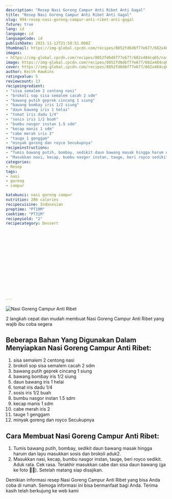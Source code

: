 ```yaml
---
description: "Resep Nasi Goreng Campur Anti Ribet Anti Gagal"
title: "Resep Nasi Goreng Campur Anti Ribet Anti Gagal"
slug: 994-resep-nasi-goreng-campur-anti-ribet-anti-gagal
future: true
lang: id
language: id
languageCode: id
publishDate: 2021-11-12T21:58:51.088Z 
thumbnail: https://img-global.cpcdn.com/recipes/8052fd6d6f77e677/682x484cq65/nasi-goreng-campur-anti-ribet-foto-resep-utama.webp
images:
- https://img-global.cpcdn.com/recipes/8052fd6d6f77e677/682x484cq65/nasi-goreng-campur-anti-ribet-foto-resep-utama.webp
image: https://img-global.cpcdn.com/recipes/8052fd6d6f77e677/682x484cq65/nasi-goreng-campur-anti-ribet-foto-resep-utama.webp
cover: https://img-global.cpcdn.com/recipes/8052fd6d6f77e677/682x484cq65/nasi-goreng-campur-anti-ribet-foto-resep-utama.webp
author: Keith Hawkins
ratingvalue: 5
reviewcount: 13
recipeingredient:
- "sisa semalem 2 centong nasi"
- "brokoli sop sisa semalem cacah 2 sdm"
- "bawang putih geprek cincang 1 siung"
- "bawang bombay iris 1/2 siung"
- "daun bawang iris 1 helai"
- "tomat iris dadu 1/4"
- "sosis iris 1/2 buah"
- "bumbu nasgor instan 1.5 sdm"
- "kecap manis 1 sdm"
- "cabe merah iris 2"
- "tauge 1 genggam"
- "minyak goreng dan royco Secukupnya"
recipeinstructions:
- "Tumis bawang putih, bombay, sedikit daun bawang masak hingga harum dan layu masukkan sosis dan brokoli aduk2."
- "Masukkan nasi, kecap, bumbu nasgor instan, tauge, beri royco sedikit. Aduk rata. Cek rasa. Terakhir masukkan cabe dan sisa daun bawang (ga ke foto ✌🏻). Setelah matang siap disajikan."
categories:
- Resep
tags:
- nasi
- goreng
- campur

katakunci: nasi goreng campur 
nutrition: 286 calories
recipecuisine: Indonesian
preptime: "PT19M"
cooktime: "PT31M"
recipeyield: "2"
recipecategory: Dessert


     
    
    
    
    
    
    
    
    
    
    
      
    
---
```



![Nasi Goreng Campur Anti Ribet](https://img-global.cpcdn.com/recipes/8052fd6d6f77e677/682x484cq65/nasi-goreng-campur-anti-ribet-foto-resep-utama.webp)

2 langkah cepat dan mudah membuat  Nasi Goreng Campur Anti Ribet yang wajib ibu coba segera

<!--inarticleads1-->

## Beberapa Bahan Yang Digunakan Dalam Menyiapkan Nasi Goreng Campur Anti Ribet:

1. sisa semalem 2 centong nasi
1. brokoli sop sisa semalem cacah 2 sdm
1. bawang putih geprek cincang 1 siung
1. bawang bombay iris 1/2 siung
1. daun bawang iris 1 helai
1. tomat iris dadu 1/4
1. sosis iris 1/2 buah
1. bumbu nasgor instan 1.5 sdm
1. kecap manis 1 sdm
1. cabe merah iris 2
1. tauge 1 genggam
1. minyak goreng dan royco Secukupnya



<!--inarticleads2-->

## Cara Membuat Nasi Goreng Campur Anti Ribet:

1. Tumis bawang putih, bombay, sedikit daun bawang masak hingga harum dan layu masukkan sosis dan brokoli aduk2.
1. Masukkan nasi, kecap, bumbu nasgor instan, tauge, beri royco sedikit. Aduk rata. Cek rasa. Terakhir masukkan cabe dan sisa daun bawang (ga ke foto ✌🏻). Setelah matang siap disajikan.




Demikian informasi  resep Nasi Goreng Campur Anti Ribet   yang bisa Anda coba di rumah. Semoga informasi ini bisa bermanfaat bagi Anda. Terima kasih telah berkujung ke web kami
